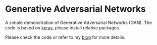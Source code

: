 # Generative Adversarial Networks
A simple demonstration of Generative Adversarial Networks (GAN). The code is based on [keras](https://keras.io/), please install relative packages.

Please check the code or refer to my [blog](https://blog.slinuxer.com/2016/10/generative-adversarial-networks) for more details.
